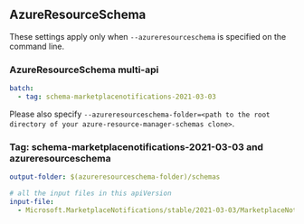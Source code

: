 ## AzureResourceSchema

These settings apply only when `--azureresourceschema` is specified on the command line.

### AzureResourceSchema multi-api

``` yaml $(azureresourceschema) && $(multiapi)
batch:
  - tag: schema-marketplacenotifications-2021-03-03

```

Please also specify `--azureresourceschema-folder=<path to the root directory of your azure-resource-manager-schemas clone>`.

### Tag: schema-marketplacenotifications-2021-03-03 and azureresourceschema

``` yaml $(tag) == 'schema-marketplacenotifications-2021-03-03' && $(azureresourceschema)
output-folder: $(azureresourceschema-folder)/schemas

# all the input files in this apiVersion
input-file:
  - Microsoft.MarketplaceNotifications/stable/2021-03-03/MarketplaceNotifications.json

```
